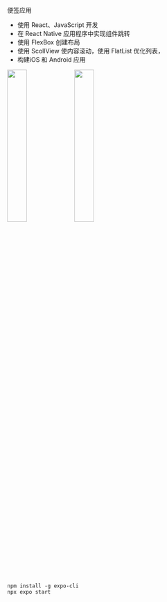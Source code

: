 便签应用

- 使用 React、JavaScript 开发
- 在 React Native 应用程序中实现组件跳转
- 使用 FlexBox 创建布局
- 使用 ScollView 使内容滚动，使用 FlatList 优化列表， 
- 构建iOS 和 Android 应用

<img src = 'https://s1.328888.xyz/2022/08/25/wJykC.png' width="30%" height="30%"/>     <img src="https://s3.bmp.ovh/imgs/2022/08/24/3260861c273cfb79.png" width="30%" height="30%">


```
npm install -g expo-cli
npx expo start
```
